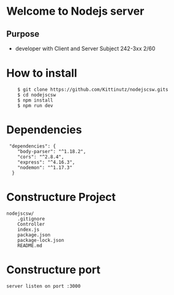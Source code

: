 # Welcome to Nodejs server 
## Purpose 
  - developer with Client and Server Subject 242-3xx 2/60
  
# How to install
````
    $ git clone https://github.com/Kittinutz/nodejscsw.gits
    $ cd nodejscsw
    $ npm install 
    $ npm run dev
`````
# Dependencies

```
 "dependencies": {
    "body-parser": "^1.18.2",
    "cors": "^2.8.4",
    "express": "^4.16.3",
    "nodemon": "^1.17.3"
  }
```
# Constructure Project
```
nodejscsw/
    .gitignore
    Controller
    index.js
    package.json
    package-lock.json
    README.md

```
# Constructure port
`
server listen on port :3000
`